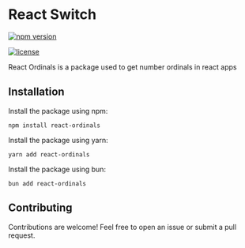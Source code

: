 # React Switch

[![npm version](https://img.shields.io/npm/v/react-switch.svg)](https://www.npmjs.com/package/react-switch)

[![license](https://img.shields.io/npm/l/react-switch.svg)](https://github.com/your-username/react-switch/blob/master/LICENSE)

React Ordinals is a package used to get number ordinals in react apps

## Installation

Install the package using npm:

```shell
npm install react-ordinals
```

Install the package using yarn:

```shell
yarn add react-ordinals
```

Install the package using bun:

```shell
bun add react-ordinals
```

<!-- ## Usage

Here's a basic example of how to use `@usmangurowa/react-switch`:

```jsx
import React from "react";
import { Switch, Case } from "@usmangurowa/react-switch";

const App = () => {
  const condition = true;
  return (
    <Switch case={condition.toString()}>
      <Case when="true">
        <h1>This is displayed when the condition is true</h1>
      </Case>
      <Case when="false">
        <h1>This is displayed when the condition is false</h1>
      </Case>
    </Switch>
  );
};

export default App;
```

## API

### Switch

The `Switch` component renders the first matching `Case` component based on the provided condition.

**Props:**

- `case` (optional): The condition to match against. Accepts a string.
- `children`: The `Case` components to render.

### Case

The `Case` component represents a case within the `Switch` component.

**Props:**

- `when` (optional): The condition to match against. Accepts a string.
- `case` (optional): Same thing as `when`.
- `component` (optional): A custom component to render when the condition matches.
- `children`: The content to render when the condition matches.

## Examples

### Example 1: Toggle Switch

```jsx
import React, { useState } from "react";
import { Switch, Case } from "@usmangurowa/react-switch";

const ToggleSwitch = () => {
  const [isOn, setIsOn] = useState(false);

  const handleToggle = () => {
    setIsOn(!isOn);
  };

  return (
    <Switch case={isOn}>
      <Case when={true}>
        <button onClick={handleToggle}>ON</button>
      </Case>
      <Case when={false}>
        <button onClick={handleToggle}>OFF</button>
      </Case>
    </Switch>
  );
};

export default ToggleSwitch;
```

### Example 2: User Role Switch

```jsx
import React, { useState } from "react";
import { Switch, Case } from "@usmangurowa/react-switch";

const UserRoleSwitch = () => {
  const [userRole, setUserRole] = useState("user");

  const handleChangeUserRole = (role) => {
    setUserRole(role);
  };

  return (
    <Switch case={userRole}>
      <Case when="admin">
        <button onClick={() => handleChangeUserRole("user")}>
          Switch to User
        </button>
      </Case>
      <Case when="user">
        <button onClick={() => handleChangeUserRole("admin")}>
          Switch to Admin
        </button>
      </Case>
    </Switch>
  );
};

export default UserRoleSwitch;
``` -->

## Contributing

Contributions are welcome! Feel free to open an issue or submit a pull request.
